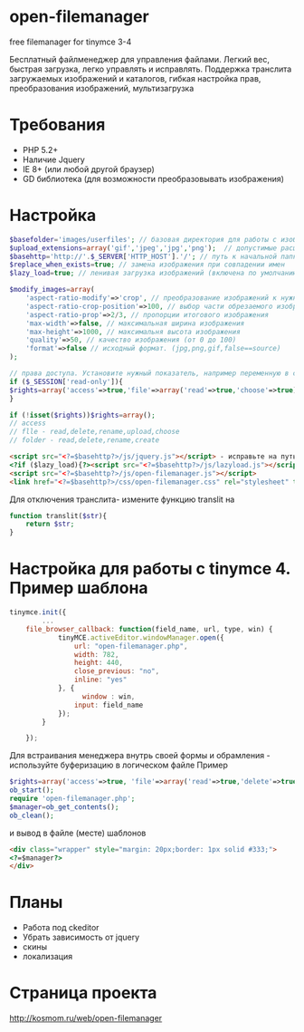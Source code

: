 open-filemanager
================

free filemanager for tinymce 3-4

Бесплатный файлменеджер для управления файлами. Легкий вес, быстрая загрузка, легко управлять и исправлять. Поддержка транслита загружаемых изображений и каталогов, гибкая настройка прав, преобразования изображений, мультизагрузка

Требования
==========

- PHP 5.2+
- Наличие Jquery
- IE 8+ (или любой другой браузер)
- GD библиотека (для возможности преобразовывать изображения)

Настройка
=========
```php
$basefolder='images/userfiles'; // базовая директория для работы с изображениями
$upload_extensions=array('gif','jpeg','jpg','png');  // допустимые расширения файлов для загрузки
$basehttp='http://'.$_SERVER['HTTP_HOST'].'/'; // путь к начальной папке с сайтом
$replace_when_exists=true; // замена изображения при совпадении имен
$lazy_load=true; // ленивая загрузка изображений (включена по умолчанию)

$modify_images=array(
	'aspect-ratio-modify'=>'crop', // преобразование изображений к нужным пропорциям (crop,resize,false)
	'aspect-ratio-crop-position'=>100, // выбор части обрезаемого изобржения - при обрезании
	'aspect-ratio-prop'=>2/3, // пропорции итогового изображения
	'max-width'=>false, // максимальная ширина изображения
	'max-height'=>1000, // максимальня высота изображения
	'quality'=>50, // качество изображения (от 0 до 100)
	'format'=>false // исходный формат. (jpg,png,gif,false==source)
);

// права доступа. Установите нужный показатель, например переменную в сессии, например
if ($_SESSION['read-only']){
$rights=array('access'=>true,'file'=>array('read'=>true,'choose'=>true),'folder'=>array('read'=>true));
}

if (!isset($rights))$rights=array();
// access
// flle - read,delete,rename,upload,choose
// folder - read,delete,rename,create
```

```html
<script src="<?=$basehttp?>/js/jquery.js"></script> - исправьте на путь к скриптам
<?if ($lazy_load){?><script src="<?=$basehttp?>/js/lazyload.js"></script><?}?>
<script src="<?=$basehttp?>/js/open-filemanager.js"></script>
<link href="<?=$basehttp?>/css/open-filemanager.css" rel="stylesheet" type="text/css" />
```

Для отключения транслита- измените функцию translit на
```php
function translit($str){
	return $str;
}
```

Настройка для работы с tinymce 4. Пример шаблона
===============================================
```js
tinymce.init({
		...
	file_browser_callback: function(field_name, url, type, win) {
			tinyMCE.activeEditor.windowManager.open({
		        url: "open-filemanager.php",
		        width: 782,
		        height: 440,
		        close_previous: "no",
		        inline: "yes"
			}, {
			      window : win,
		        input: field_name
		    });
	    }

	});
```

Для встраивания менеджера внутрь своей формы и обрамления - используйте буферизацию в логическом файле
Пример
```php
$rights=array('access'=>true, 'file'=>array('read'=>true,'delete'=>true,'rename'=>true,'upload'=>true));
ob_start();
require 'open-filemanager.php';
$manager=ob_get_contents();
ob_clean();
```
и вывод в файле (месте) шаблонов
```html
<div class="wrapper" style="margin: 20px;border: 1px solid #333;">
<?=$manager?>
</div>
```


Планы
=====

- Работа под ckeditor
- Убрать зависимость от jquery
- скины
- локализация

Страница проекта
===============
http://kosmom.ru/web/open-filemanager
